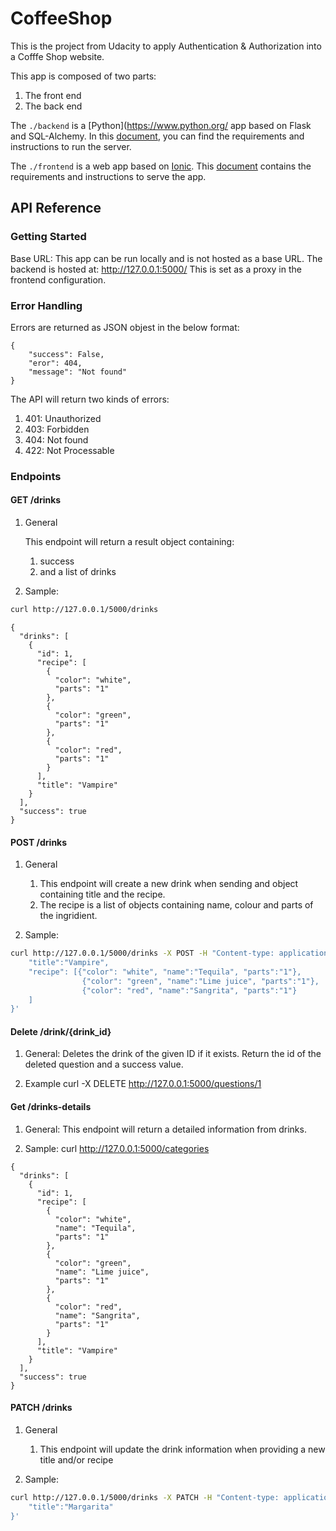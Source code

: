 # CoffeeShop
 This is the project from Udacity to apply Authentication & Authorization into a Cofffe Shop website.

This app is composed of two parts:
1. The front end
2. The back end

The `./backend` is a [Python](https://www.python.org/ app based on Flask and SQL-Alchemy. In this [document](https://github.com/gerardo-cardosa/CoffeeShop/tree/Develeopment/backend), you can find the requirements
and instructions to run the server. 

The `./frontend` is a web app based on [Ionic](https://ionicframework.com/). This [document](https://github.com/gerardo-cardosa/CoffeeShop/tree/Develeopment/frontend) contains the requirements
and instructions to serve the app. 

## API Reference

### Getting Started

Base URL: This app can be run locally and is not hosted as a base URL. The backend is 
hosted at: http://127.0.0.1:5000/ 
This is set as a proxy in the frontend configuration. 

### Error Handling

Errors are returned as JSON objest in the below format:
```
{
    "success": False,
    "eror": 404,
    "message": "Not found"
}
```
The API will return two kinds of errors:

1. 401: Unauthorized
2. 403: Forbidden
3. 404: Not found
4. 422: Not Processable 

### Endpoints

#### GET /drinks

1. General

    This endpoint will return a result object containing:

    1. success
    2. and a list of drinks


2. Sample: 
```bash
curl http://127.0.0.1/5000/drinks
```
```
{
  "drinks": [
    {
      "id": 1,
      "recipe": [
        {
          "color": "white",
          "parts": "1"
        },
        {
          "color": "green",
          "parts": "1"
        },
        {
          "color": "red",
          "parts": "1"
        }
      ],
      "title": "Vampire"
    }
  ],
  "success": true
}
```

#### POST /drinks

1. General

    1. This endpoint will create a new drink when sending and object containing title and the recipe. 
    2. The recipe is a list of objects containing name, colour and parts of the ingridient. 

2. Sample: 

```bash 
curl http://127.0.0.1/5000/drinks -X POST -H "Content-type: application/json" -d '{
	"title":"Vampire",
	"recipe": [{"color": "white", "name":"Tequila", "parts":"1"},
				{"color": "green", "name":"Lime juice", "parts":"1"},
				{"color": "red", "name":"Sangrita", "parts":"1"}
	]
}'
```

#### Delete /drink/{drink_id}

1. General: Deletes the drink of the given ID if it exists. Return the id of the deleted question and a success value. 

2. Example curl -X DELETE http://127.0.0.1:5000/questions/1


#### Get /drinks-details

1. General: This endpoint will return a detailed information from drinks.  

2. Sample: curl http://127.0.0.1:5000/categories
```
{
  "drinks": [
    {
      "id": 1,
      "recipe": [
        {
          "color": "white",
          "name": "Tequila",
          "parts": "1"
        },
        {
          "color": "green",
          "name": "Lime juice",
          "parts": "1"
        },
        {
          "color": "red",
          "name": "Sangrita",
          "parts": "1"
        }
      ],
      "title": "Vampire"
    }
  ],
  "success": true
}
```
#### PATCH /drinks

1. General

    1. This endpoint will update the drink information when providing a new title and/or recipe 

2. Sample: 

```bash 
curl http://127.0.0.1/5000/drinks -X PATCH -H "Content-type: application/json" -d '{
	"title":"Margarita"
}'
```